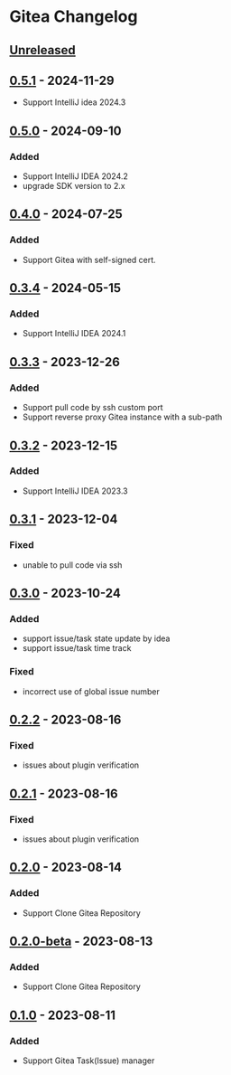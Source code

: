 <!-- Keep a Changelog guide -> https://keepachangelog.com -->

# Gitea Changelog

## [Unreleased]

## [0.5.1] - 2024-11-29

- Support IntelliJ idea 2024.3

## [0.5.0] - 2024-09-10

### Added

- Support IntelliJ IDEA 2024.2
- upgrade SDK version to 2.x

## [0.4.0] - 2024-07-25

### Added

- Support Gitea with self-signed cert.

## [0.3.4] - 2024-05-15

### Added

- Support IntelliJ IDEA 2024.1

## [0.3.3] - 2023-12-26

### Added

- Support pull code by ssh custom port
- Support reverse proxy Gitea instance with a sub-path

## [0.3.2] - 2023-12-15

### Added

- Support IntelliJ IDEA 2023.3

## [0.3.1] - 2023-12-04

### Fixed

- unable to pull code via ssh

## [0.3.0] - 2023-10-24

### Added

- support issue/task state update by idea
- support issue/task time track

### Fixed

- incorrect use of global issue number

## [0.2.2] - 2023-08-16

### Fixed

- issues about plugin verification

## [0.2.1] - 2023-08-16

### Fixed

- issues about plugin verification

## [0.2.0] - 2023-08-14

### Added

- Support Clone Gitea Repository

## [0.2.0-beta] - 2023-08-13

### Added

- Support Clone Gitea Repository

## [0.1.0] - 2023-08-11

### Added

- Support Gitea Task(Issue) manager

[Unreleased]: https://github.com/LeonDevLifeLog/gitea-idea-plugin/compare/v0.5.1...HEAD
[0.5.1]: https://github.com/LeonDevLifeLog/gitea-idea-plugin/compare/v0.5.0...v0.5.1
[0.5.0]: https://github.com/LeonDevLifeLog/gitea-idea-plugin/compare/v0.4.0...v0.5.0
[0.4.0]: https://github.com/LeonDevLifeLog/gitea-idea-plugin/compare/v0.3.4...v0.4.0
[0.3.4]: https://github.com/LeonDevLifeLog/gitea-idea-plugin/compare/v0.3.3...v0.3.4
[0.3.3]: https://github.com/LeonDevLifeLog/gitea-idea-plugin/compare/v0.3.2...v0.3.3
[0.3.2]: https://github.com/LeonDevLifeLog/gitea-idea-plugin/compare/v0.3.1...v0.3.2
[0.3.1]: https://github.com/LeonDevLifeLog/gitea-idea-plugin/compare/v0.3.0...v0.3.1
[0.3.0]: https://github.com/LeonDevLifeLog/gitea-idea-plugin/compare/v0.2.2...v0.3.0
[0.2.2]: https://github.com/LeonDevLifeLog/gitea-idea-plugin/compare/v0.2.1...v0.2.2
[0.2.1]: https://github.com/LeonDevLifeLog/gitea-idea-plugin/compare/v0.2.0...v0.2.1
[0.2.0]: https://github.com/LeonDevLifeLog/gitea-idea-plugin/compare/v0.2.0-beta...v0.2.0
[0.2.0-beta]: https://github.com/LeonDevLifeLog/gitea-idea-plugin/compare/v0.1.0...v0.2.0-beta
[0.1.0]: https://github.com/LeonDevLifeLog/gitea-idea-plugin/commits/v0.1.0
